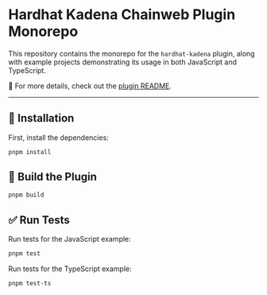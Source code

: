 # Hardhat Kadena Chainweb Plugin Monorepo

This repository contains the monorepo for the `hardhat-kadena` plugin, along with example projects demonstrating its usage in both JavaScript and TypeScript.

📖 For more details, check out the [plugin README](./packages/hardhat-kadena/README.md).

---

## 🚀 Installation

First, install the dependencies:

```bash
pnpm install
```

## 🔨 Build the Plugin

```bash
pnpm build
```

## ✅ Run Tests

Run tests for the JavaScript example:

```bash
pnpm test
```

Run tests for the TypeScript example:

```bash
pnpm test-ts
```
